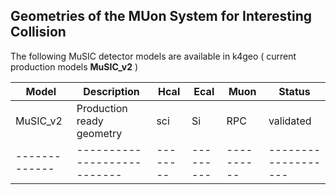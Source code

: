 ## Geometries of the MUon System for Interesting Collision

The following MuSIC detector models are available in k4geo ( current production models **MuSIC_v2** )

| Model         |  Description               | Hcal   |  Ecal   | Muon     | Status            |
| ------------- | ---------------------------|--------|---------|----------|-------------------|
| MuSIC_v2	    | Production ready geometry  | sci    | Si      | RPC      |  validated        |
| ------------- | ---------------------------|--------|---------|----------|-------------------|

